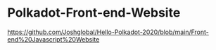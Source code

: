 # Polkadot-Front-end-Website
https://github.com/Joshglobal/Hello-Polkadot-2020/blob/main/Front-end%20Javascript%20Website
